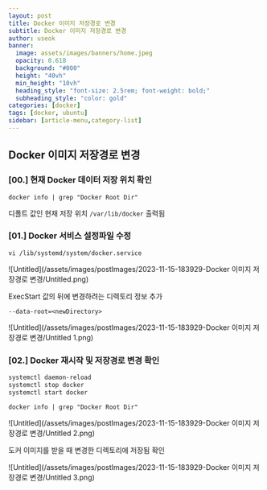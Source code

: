 ```yaml
---
layout: post
title: Docker 이미지 저장경로 변경
subtitle: Docker 이미지 저장경로 변경
author: useok
banner:
  image: assets/images/banners/home.jpeg
  opacity: 0.618
  background: "#000"
  height: "40vh"
  min_height: "10vh"
  heading_style: "font-size: 2.5rem; font-weight: bold;"
  subheading_style: "color: gold"
categories: [docker]
tags: [docker, ubuntu]
sidebar: [article-menu,category-list] 
---
```

## Docker 이미지 저장경로 변경

### [00.] 현재 Docker 데이터 저장 위치 확인

`docker info | grep "Docker Root Dir"`

디폴트 값인 현재 저장 위치 `/var/lib/docker` 출력됨



### [01.] Docker 서비스 설정파일 수정

`vi /lib/systemd/system/docker.service`

![Untitled](/assets/images/postImages/2023-11-15-183929-Docker 이미지 저장경로 변경/Untitled.png)

ExecStart 값의 뒤에 변경하려는 디렉토리 정보 추가

`--data-root=<newDirectory>`

![Untitled](/assets/images/postImages/2023-11-15-183929-Docker 이미지 저장경로 변경/Untitled 1.png)



### [02.] Docker 재시작 및 저장경로 변경 확인

```bash
systemctl daemon-reload
systemctl stop docker
systemctl start docker
```

`docker info | grep "Docker Root Dir"`

![Untitled](/assets/images/postImages/2023-11-15-183929-Docker 이미지 저장경로 변경/Untitled 2.png)

도커 이미지를 받을 때 변경한 디렉토리에 저장됨 확인

![Untitled](/assets/images/postImages/2023-11-15-183929-Docker 이미지 저장경로 변경/Untitled 3.png)